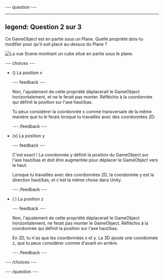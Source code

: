 
--- question ---

---
legend: Question 2 sur 3
---

Ce GameObject est en partie sous un Plane. Quelle propriété dois-tu modifier pour qu'il soit placé au-dessus du Plane ?

![La vue Scene montrant un cube situé en partie sous le plane.](images/cube-scene-view-q2.png)

--- choices ---

- () La position x

  --- feedback ---

  Non, l'ajustement de cette propriété déplacerait le GameObject horizontalement, et ne le ferait pas monter. Réfléchis à la coordonnée qui définit la position sur l'axe haut/bas.

  Tu peux considérer la coordonnée x comme transversale de la même manière que tu le ferais lorsque tu travailles avec des coordonnées 2D.

  --- /feedback ---

- (x) La position y

  --- feedback ---

  C'est exact ! La coordonnée y définit la position du GameObject sur l'axe haut/bas et doit être augmentée pour déplacer le GameObject vers le haut.

  Lorsque tu travailles avec des coordonnées 2D, la coordonnée y est la direction haut/bas, et c'est la même chose dans Unity.

  --- /feedback ---

- ( ) La position z

  --- feedback ---

  Non, l'ajustement de cette propriété déplacerait le GameObject horizontalement, ne ferait pas monter le GameObject. Réfléchis à la coordonnée qui définit la position sur l'axe haut/bas.

  En 2D, tu n'as que les coordonnées x et y. La 3D ajoute une coordonnée z, que tu peux considérer comme d'avant en arrière.

  --- /feedback ---

--- /choices ---

--- /question ---
